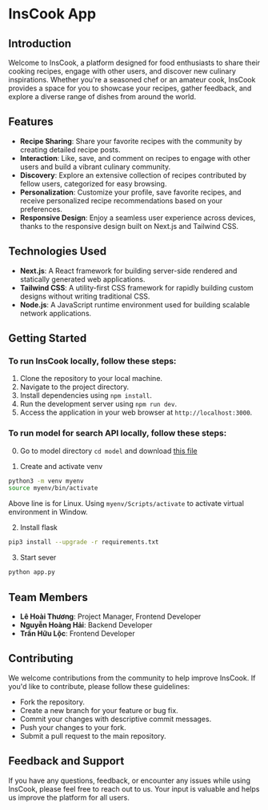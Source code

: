# InsCook App

## Introduction
Welcome to InsCook, a platform designed for food enthusiasts to share their cooking recipes, engage with other users, and discover new culinary inspirations. Whether you're a seasoned chef or an amateur cook, InsCook provides a space for you to showcase your recipes, gather feedback, and explore a diverse range of dishes from around the world.

## Features
- **Recipe Sharing**: Share your favorite recipes with the community by creating detailed recipe posts.
- **Interaction**: Like, save, and comment on recipes to engage with other users and build a vibrant culinary community.
- **Discovery**: Explore an extensive collection of recipes contributed by fellow users, categorized for easy browsing.
- **Personalization**: Customize your profile, save favorite recipes, and receive personalized recipe recommendations based on your preferences.
- **Responsive Design**: Enjoy a seamless user experience across devices, thanks to the responsive design built on Next.js and Tailwind CSS.

## Technologies Used
- **Next.js**: A React framework for building server-side rendered and statically generated web applications.
- **Tailwind CSS**: A utility-first CSS framework for rapidly building custom designs without writing traditional CSS.
- **Node.js**: A JavaScript runtime environment used for building scalable network applications.

## Getting Started
### To run InsCook locally, follow these steps:

1. Clone the repository to your local machine.
2. Navigate to the project directory.
3. Install dependencies using `npm install`.
4. Run the development server using `npm run dev`.
5. Access the application in your web browser at `http://localhost:3000`.

### To run model for search API locally, follow these steps:
0. Go to model directory `cd model` and download [this file](https://drive.google.com/file/d/1IMvXlxF0cn9GR0N1Zw78oLkG_lvAT57A/view?usp=sharing)

1. Create and activate venv
```bash
python3 -m venv myenv
source myenv/bin/activate
```
Above line is for Linux. Using `myenv/Scripts/activate` to activate virtual environment in Window.

2. Install flask 
```bash
pip3 install --upgrade -r requirements.txt
```

3. Start sever
```bash
python app.py
``` 

## Team Members
- **Lê Hoài Thương**: Project Manager, Frontend Developer
- **Nguyễn Hoàng Hải**: Backend Developer
- **Trần Hữu Lộc**: Frontend Developer

## Contributing
We welcome contributions from the community to help improve InsCook. If you'd like to contribute, please follow these guidelines:
- Fork the repository.
- Create a new branch for your feature or bug fix.
- Commit your changes with descriptive commit messages.
- Push your changes to your fork.
- Submit a pull request to the main repository.

## Feedback and Support
If you have any questions, feedback, or encounter any issues while using InsCook, please feel free to reach out to us. Your input is valuable and helps us improve the platform for all users.


